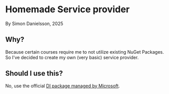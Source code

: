 # Homemade Service provider
By Simon Danielsson, 2025

## Why?
Because certain courses require me to not utilize existing NuGet Packages. So I've decided to create my own (very basic) service provider.

## Should I use this?
No, use the official [DI package managed by Microsoft](https://www.nuget.org/packages/microsoft.extensions.dependencyinjection).
